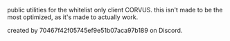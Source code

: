 public utilities for the whitelist only client CORVUS.
this isn't made to be the most optimized, as it's made to actually work.

created by 70467f42f05745ef9e51b07aca97b189 on Discord.
